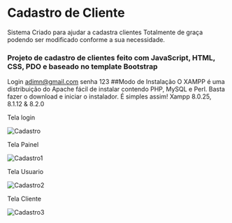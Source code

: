 # Cadastro de Cliente

Sistema Criado para ajudar a cadastra clientes 
Totalmente de graça podendo ser modificado conforme a sua necessidade.
### Projeto de cadastro de clientes feito com JavaScript, HTML, CSS, PDO e baseado no template Bootstrap 
Login adimn@gmail.com senha 123
##Modo de Instalação
O XAMPP é uma distribuição do Apache fácil de instalar contendo PHP, MySQL e Perl. Basta fazer o download e iniciar o instalador. É simples assim!
Xampp  8.0.25, 8.1.12 & 8.2.0

Tela login

![Cadastro](https://user-images.githubusercontent.com/123110846/213787922-6de7a02b-ed06-408f-9cc8-936b6f5ed8c0.png)


Tela Painel

![Cadastro1](https://user-images.githubusercontent.com/123110846/213788039-4a2a181b-82d4-4a55-9129-7be3cf384ac6.png)


Tela Usuario

![Cadastro2](https://user-images.githubusercontent.com/123110846/213788127-2bbb5ed0-fe70-4a55-889e-95b20b037909.png)

Tela Cliente

![Cadastro3](https://user-images.githubusercontent.com/123110846/213788284-280bf19b-ba4a-4dbf-9109-702cc30c8fc2.png)
